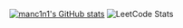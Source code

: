 [![manc1n1's GitHub stats](https://github-readme-stats.vercel.app/api?username=manc1n1&show_icons=true&bg_color=1e1e2e&text_color=cdd6f4&icon_color=cba6f7&title_color=94e2d5)](https://github.com/anuraghazra/github-readme-stats)
![LeetCode Stats](https://leetcard.jacoblin.cool/manc1n1?theme=dark&font=Fira%20Code)
